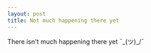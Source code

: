 ```yaml
---
layout: post
title: Not much happening there yet 
---
```


There isn't much happening there yet ¯\_(ツ)_/¯
